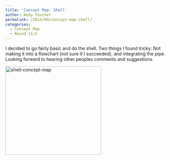 ```yaml
---
title: 'Concept Map: Shell'
author: Andy Teucher
permalink: /2014/09/concept-map-shell/
categories:
  - Concept Map
  - Round 11/2
---
```

I decided to go fairly basic and do the shell. Two things I found tricky: Not making it into a flowchart (not sure if I succeeded), and integrating the pipe. Looking forward to hearing other peoples comments and suggestions.

[<img src="http://teaching.software-carpentry.org/wp-content/uploads/2014/09/shell-concept-map-300x277.jpg" alt="shell-concept-map" width="300" height="277" class="alignnone size-medium wp-image-8687" />][1]

 [1]: http://teaching.software-carpentry.org/wp-content/uploads/2014/09/shell-concept-map.jpg

